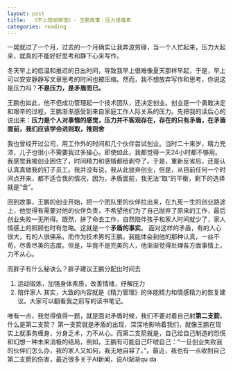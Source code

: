 ```yaml
---
layout: post
title:  《不上班咖啡馆》- 王鹏故事：压力是毒素
categories: reading
---
```


一晃就过了一个月，过去的一个月确实让我奔波劳碌，当一个人忙起来，压力大起来，就真的不能好好思考和静下心来写作。

冬天早上的低温和推迟的日出时间，导致我早上很难像夏天那样早起，于是，早上可以安安静静写文章思考的时间也被压缩。然而，我不想放弃写作和思考，你说这是压力吗？**不是压力，是矛盾而已。**

王鹏也如此，他不但成功管理起一个技术团队，还决定创业。创业是一个勇敢决定和艰辛的过程，王鹏渐渐感受到来自家庭工作人际关系的压力。先把我的读后心的说出来：**压力是个人对事情的感觉，压力并不客观存在，存在的只有矛盾，在矛盾面前，我们应该学会进则取，推则舍**

我也曾经开过公司，用工作外的时间和几个伙伴尝试创业。当时二十来岁，精力充沛，儿子也很小不需要我过多操心。即使如此，我都觉得一天24小时都不够用。我感觉我被创业困住了，时间精力和感情都给剥夺了。于是，重新反省后，还是认认真真做我的钉子员工。我并没有说，我从此放弃创业，但是，从目前任何一个时间点开来，都不适合我的情况，因为，矛盾面前，我无法“取”的平衡，剩下的选择就是“舍”。

回到故事，王鹏的创业开始，把一个团队里的伙伴拉出来，在九死一生的创业路途上，他觉得有需要对他的伙伴负责，不希望他们为了自己抛弃了原来的工作，最后创业失败一无所得。既然，拼了命去工作，自然陪伴孩子和家人时间就少了，家人情感上的照顾也时有忽略。这就是一个**矛盾的事实**。 面对这样的矛盾，有的人心很大，有的人很佛系，而作为技术男的王鹏，我能体会到他的那种认真，一丝不苟，尽善尽美的态度。但是，毕竟不是完美的人，他渐渐觉得处理各方面事情上，力不从心。

而胖子有什么秘诀么？胖子建议王鹏分配出时间去 
1. 运动锻炼，加强身体素质，改善情绪，纾解压力
2. 陪伴家人
其实，大致的内容就是《精力管理》的体能精力和情感精力的恢复建议。大家可以翻看我之前写的读书笔记。

唯有一点，我觉得值得一题，就是面对矛盾时候，我们不要对着自己射**第二支箭**。什么是第二支箭？ 第一支箭就是矛盾的出现，深深地影响着我们，就像王鹏在现实上就事务缠身，分身乏术，力不从心。而第二支箭就是，自己给自己制造的恐慌和幻想一种未来消极的结局，例如，王鹏有可能自己吓唬自己：“一旦创业失败我的伙伴们怎么办，我的家人又如何，我无地自容了。”。最近，我也有一点收到自己第二支箭的伤害，最近很多关于AI新闻，说AI渐渐qu da


<!--stackedit_data:
eyJoaXN0b3J5IjpbLTQzNzQwNjIwN119
-->